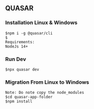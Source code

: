 ## QUASAR

### Installation Linux & Windows
```
$npm i -g @quasar/cli
$
Requirements:
NodeJs 14+
```

### Run Dev
```
$npx quasar dev
```

### Migration From Linux to Windows
```
Note: Do note copy the node_modules
$cd quasar-app-folder
$npm install
```
